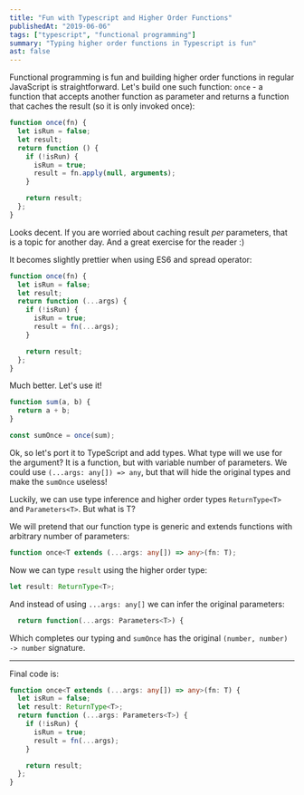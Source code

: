 ```yaml
---
title: "Fun with Typescript and Higher Order Functions"
publishedAt: "2019-06-06"
tags: ["typescript", "functional programming"]
summary: "Typing higher order functions in Typescript is fun"
ast: false
---
```


Functional programming is fun and building higher order functions in regular JavaScript is straightforward. Let's build one such function: `once` - a function that accepts another function as parameter and returns a function that caches the result (so it is only invoked once):

```js
function once(fn) {
  let isRun = false;
  let result;
  return function () {
    if (!isRun) {
      isRun = true;
      result = fn.apply(null, arguments);
    }

    return result;
  };
}
```

Looks decent. If you are worried about caching result _per_ parameters, that is a topic for another day. And a great exercise for the reader :)

It becomes slightly prettier when using ES6 and spread operator:

```js
function once(fn) {
  let isRun = false;
  let result;
  return function (...args) {
    if (!isRun) {
      isRun = true;
      result = fn(...args);
    }

    return result;
  };
}
```

Much better. Let's use it!

```js
function sum(a, b) {
  return a + b;
}

const sumOnce = once(sum);
```

Ok, so let's port it to TypeScript and add types. What type will we use for the argument? It is a function, but with variable number of parameters. We could use `(...args: any[]) => any`, but that will hide the original types and make the `sumOnce` useless!

Luckily, we can use type inference and higher order types `ReturnType<T>` and `Parameters<T>`. But what is T?

We will pretend that our function type is generic and extends functions with arbitrary number of parameters:

```typescript
function once<T extends (...args: any[]) => any>(fn: T);
```

Now we can type `result` using the higher order type:

```typescript
let result: ReturnType<T>;
```

And instead of using `...args: any[]` we can infer the original parameters:

```typescript
  return function(...args: Parameters<T>) {
```

Which completes our typing and `sumOnce` has the original `(number, number) -> number` signature.

---

Final code is:

```typescript
function once<T extends (...args: any[]) => any>(fn: T) {
  let isRun = false;
  let result: ReturnType<T>;
  return function (...args: Parameters<T>) {
    if (!isRun) {
      isRun = true;
      result = fn(...args);
    }

    return result;
  };
}
```
